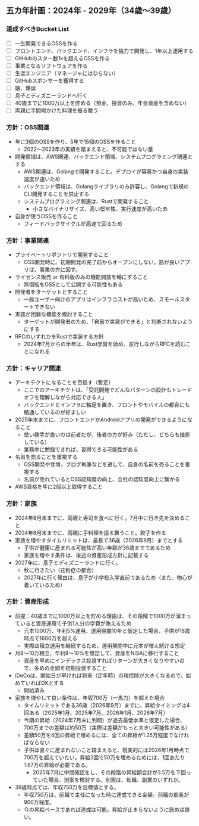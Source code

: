 ## 五カ年計画：2024年 - 2029年（34歳〜39歳） 
### 達成すべきBucket List
- [ ] 一生開発できるOSSを作る
- [ ] フロントエンド、バックエンド、インフラを独力で開発し、1年以上運用する
- [ ] GitHubのスター数1kを超えるOSSを作る
- [ ] 事業となるソフトウェアを作る
- [ ] 生涯エンジニア（マネージャにはならない）
- [ ] GitHubスポンサーを獲得する
- [ ] 娘、爆誕
- [ ] 息子とディズニーランドへ行く
- [ ] 40歳までに1000万以上を貯める（預金、投資のみ。年金資産を含めない）
- [ ] 両親に手間暇かけた料理を振る舞う

### 方針：OSS関連
- 年に3個のOSSを作り、5年で15個のOSSを作ること
  - 2022〜2023年の実績を踏まえると、不可能ではない量
- 開発領域は、AWS関連、バックエンド領域、システムプログラミング関連とする
  - AWS関連は、Golangで開発すること。デプロイが容易かつ自身の実装速度が速いため
  - バックエンド領域は、Golangライブラリのみ許容し、Golangで新規のCLI開発することを禁止する
  - システムプログラミング関連は、Rustで開発すること
    - 小さなバイナリサイズ、高い堅牢性、実行速度が高いため
- 自身が使うOSSを作ること
  - フィードバックサイクルが高速で回るため

### 方針：事業関連
- プライベートリポジトリで開発すること
  - OSS開発時に、初期開発の完了前からオープンにしない。筋が良いアプリは、事業の方に回す。
- ライセンス販売 or 有料版のみの機能開放を軸にすること
  - 無償版をOSSとして公開する可能性もある
- 開発者をターゲットとすること
  - 一般ユーザー向けのアプリはインフラコストが高いため、スモールスタートできない
- 実装が困難な機能を検討すること
  - ターゲットが開発者のため、「自前で実装ができる」と判断されないようにする
- RFCのいずれかをRustで実装する方針
  - 2024年7月からの半年は、Rust学習を始め、並行しながらRFCを読むことになれる

### 方針：キャリア関連
- アーキテクトになることを目指す（暫定）
  - ここでのアーキテクトは、「受託開発でどんなパターンの設計もトレードオフを理解しながら対応できる人」
  - バックエンドとインフラに軸足を置き、フロントやモバイルの都合にも精通しているのが好ましい
- 2025年末までに、フロントエンドかAndroidアプリの開発ができるようになること
  - 使い勝手が良いのは前者だが、後者の方が好み（ただし、どちらも挫折している）
  - 業務中に勉強できれば、習得できる可能性がある
- 名前を売ることを重視する
  - OSS開発や登壇、ブログ執筆などを通して、自身の名前を売ることを重視する
  - 名前が売れているとOSS認知度の向上、会社の認知度向上に繋がる
- AWS資格を年に2個以上取得すること

### 方針：家族
- 2024年8月末までに、両親と寿司を食べに行く。7月中に行き先を決めること
- 2024年8月末までに、両親に手料理を振る舞うこと。餃子を作る
- 家族を増やすタイムリミットは、最長で36歳（2026年9月）までとする
  - 子供が健康に産まれる可能性が高い年齢が36歳までであるため
  - 家族を増やす条件は、後述の資産形成方針に記載する
- 2027年に、息子とディズニーランドに行く。
  - 秋に行きたい（花粉症の都合）
  - 2027年に行く理由は、息子が小学校入学直前であるため（また、物心が着いているため）

### 方針：資産形成
- 前提：40歳までに1000万以上を貯める理由は、その段階で1000万が溜まっていると資産運用で子供1人分の学費が賄えるため
  - 元本1000万、年利5%運用、運用期間10年と仮定した場合、子供が18歳時点で1600万を超える
  - 実際は積立運用を継続するため、運用期間中に元本が増え続ける想定
- 月8〜10万積立、年利8〜10%を想定して、資産をNISAに移行すること
  - 資産を早めにインデックス投資すればリターンが大きくなりやすいので、多めの金額を初期投資すること
- iDeCoは、開始日が早ければ将来（定年時）の税控除が大きくなるので、始めていればOKとする
  - 開始済み
- 家族を増やして良い条件は、年収700万（一馬力）を超えた場合
  - タイムリミットである36歳（2026年9月）までに、昇給タイミングは4回ある（2025年1月、2025年7月、2026年1月、2026年7月）
  - 今期の昇給（2024年7月末に判明）が過去最低水準と仮定した場合、700万までの差額は約50万（実際は差額がもっと大きい可能性がある）
  - 差額50万を4回の昇給で埋めるには、全ての昇給が1.25万程度でなければならない
  - 子供は直ぐに産まれないこと踏まえると、現実的には2026年1月時点で700万を超えていたい。昇給3回で50万を埋めるためには、1回あたり1.67万の昇給が必要である。
    - 2025年7月に中間確認をし、その段階の昇給額合計が3.5万を下回っていた場合、別案を検討する。別案は、転職、副業のいずれか。
- 39歳時点では、年収750万を目標値とする。
  - 年収750万は、前職で主任になった時に達成できる金額。前職の部長が900万程度。
  - 今の昇給ペースであれば達成は可能。昇給が止まらないように励めば良い。


